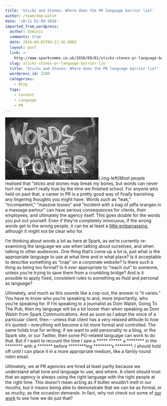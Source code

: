 ```yaml
---
title: 'Sticks and Stones: Where does the PR language barrier lie?'
author: /team/dom-walsh
date: '10:11 01-09-2016'
imported_from_wordpress:
  author: dominic
  comments: true
  date: 2016-09-01T09:11:36.000Z
  layout: post
  link: >-
    http://www.sparkcomms.co.uk/2016/09/01/sticks-stones-pr-language-barrier-lie/
  slug: sticks-stones-pr-language-barrier-lie
  title: 'Sticks and Stones: Where does the PR language barrier lie?'
  wordpress_id: 2280
  categories:
    - Blog
  tags:
    - Content
    - Language
    - PR
---
```


![words](words-300x200.jpg){.img-left}Most people realised that “sticks and stones may break my bones, but words can never hurt me” wasn’t really true by the time we finished school. For anyone who held on past that, a career in PR is a pretty good way of finally banishing any lingering thoughts you might have. Words such as “leak,” “incompetent,” “massive losses” and “incident with a bag of jaffa oranges in a massage parlour” can have serious consequences for clients, their employees, and ultimately the agency itself. This goes double for the words you put out yourself. Even if they’re completely innocuous, if the wrong words get to the wrong people, it can be at least a [little embarrassing](https://www.theguardian.com/business/2014/aug/22/gerald-ratner-jewellery-total-crap-1992-archive), although it might not be clear who for.

I’m thinking about words a lot as here at Spark, as we’re currently re-examining the language we use when talking about ourselves, and when talking to other audiences. One thing that’s come up a lot is, just what is the appropriate language to use at what time and in what place? Is it acceptable to describe something as “crap” on a corporate website? Is there such a thing as being too formal? Is it _ever_ appropriate to “reach out” to someone, unless you’re trying to save them from a crumbling bridge? And is it possible to apply fixed, consistent rules to something as fluid and personal as language?

Ultimately, and much as this sounds like a cop-out, the answer is “it varies.” You have to know who you’re speaking to and, more importantly, who you’re speaking for. If I’m speaking to a journalist as Dom Walsh, Going To The Pub, then my language will be a lot looser than when speaking as Dom Walsh from Spark Communications. And as soon as I adopt the voice of a particular client, then – unless that client has a _very_ relaxed attitude to how it’s quoted – everything will become a lot more formal and controlled. The same holds true for writing; if we want to add personality to a blog, or the Spark site, or our Twitter, then some PG-related language can work to do that. But if I want to recount the time I saw a ***** ****** a ******** in the ******** with a ******* before ********ing ********’s ********, I should hold off until I can place it in a more appropriate medium, like a family round robin email.

Ultimately, we at PR agencies are hired at least partly because we understand what tone and language to use, and where. A client should trust that an agency is always using the right language with the right people at the right time. This doesn’t mean acting as if butter wouldn’t melt in our mouths, but it means being able to demonstrate that we can be as formal, or as mucky, as the occasion demands. In fact, why not check out some of [our work](http://www.sparkcomms.co.uk/tag/coverage-cup/) to see how we do just that?
